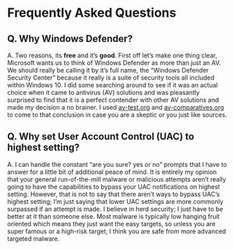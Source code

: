 # Frequently Asked Questions

## Q. Why Windows Defender?
A. Two reasons, its **free** and it’s **good**. First off let’s make one thing clear, Microsoft wants us to think of Windows Defender as more than just an AV. We should really be calling it by it’s full name, the “Windows Defender Security Center” because it really is a suite of security tools all included within Windows 10. I did some searching around to see if it was an actual choice when it came to antivirus (AV) solutions and was pleasantly surprised to find that it is a perfect contender with other AV solutions and made my decision a no brainer. I used [av-test.org](https://www.av-test.org/en/antivirus/home-windows/) and [av-comparatives.org](https://www.av-comparatives.org/consumer/test-results/microsoft-windows/) to come to that conclusion in case you are a skeptic or you just like sources.

## Q. Why set User Account Control (UAC) to highest setting?
A. I can handle the constant “are you sure? yes or no” prompts that I have to answer for a little bit of additional peace of mind. It is entirely my opinion that your general run-of-the-mill malware or malicious attempts aren’t really going to have the capabilities to bypass your UAC notifications on highest setting. However, that is not to say that there aren’t ways to bypass UAC’s highest setting; I’m just saying that lower UAC settings are more commonly surpassed if an attempt is made. I believe in herd security; I just have to be better at it than someone else. Most malware is typically low hanging fruit oriented which means they just want the easy targets, so unless you are super famous or a high-risk target, I think you are safe from more advanced targeted malware.
